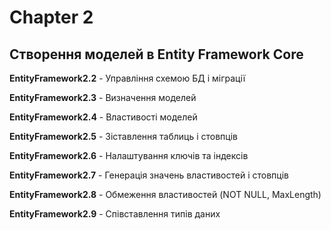 # Chapter 2
## Створення моделей в Entity Framework Core

**EntityFramework2.2** - Управління схемою БД і міграції

**EntityFramework2.3** - Визначення моделей

**EntityFramework2.4** - Властивості моделей

**EntityFramework2.5** - Зіставлення таблиць і стовпців

**EntityFramework2.6** - Налаштування ключів та індексів

**EntityFramework2.7** - Генерація значень властивостей і стовпців

**EntityFramework2.8** - Обмеження властивостей (NOT NULL, MaxLength)

**EntityFramework2.9** - Співставлення типів даних

